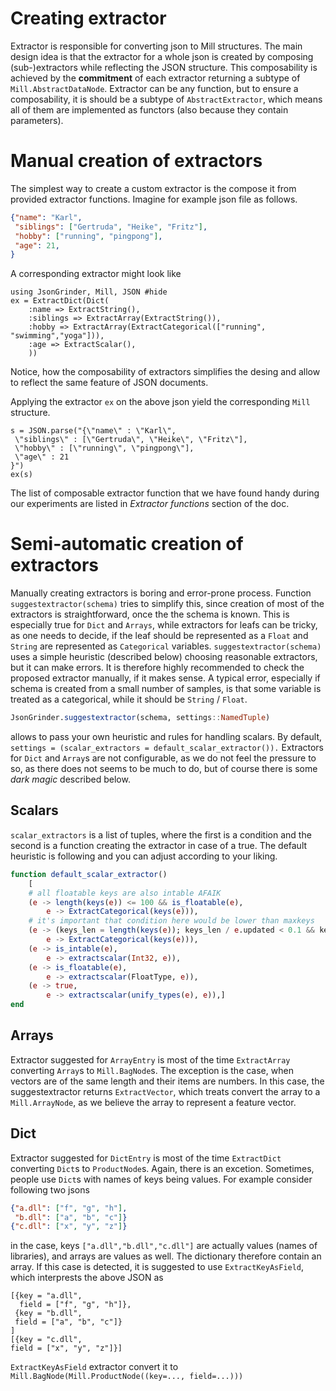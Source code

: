 # Creating extractor

Extractor is responsible for converting json to Mill structures. The main design idea is that the extractor for a whole json is created by composing (sub-)extractors while reflecting the JSON structure. This composability is achieved by the **commitment** of each extractor returning a subtype of `Mill.AbstractDataNode`. Extractor can be any function, but to ensure a composability, it is should be a subtype of `AbstractExtractor`, which means all of them are implemented as functors (also because they contain parameters).

# Manual creation of extractors
The simplest way to create a custom extractor is the compose it from provided extractor functions. Imagine for example json file as follows.
```json
{"name": "Karl",
 "siblings": ["Gertruda", "Heike", "Fritz"],
 "hobby": ["running", "pingpong"],
 "age": 21,
}
```

A corresponding extractor might look like

```@example 1
using JsonGrinder, Mill, JSON #hide
ex = ExtractDict(Dict(
	:name => ExtractString(),
	:siblings => ExtractArray(ExtractString()),
	:hobby => ExtractArray(ExtractCategorical(["running", "swimming","yoga"])),
	:age => ExtractScalar(),
	))
```
Notice, how the composability of extractors simplifies the desing and allow to reflect the same feature of JSON documents.

Applying the extractor `ex` on the above json yield the corresponding `Mill` structure.

```@example 1
s = JSON.parse("{\"name\" : \"Karl\",
 \"siblings\" : [\"Gertruda\", \"Heike\", \"Fritz\"],
 \"hobby\" : [\"running\", \"pingpong\"],
 \"age\" : 21
}")
ex(s)
```


The list of composable extractor function that we have found handy during our experiments are listed in *Extractor functions* section of the doc.

# Semi-automatic creation of extractors
Manually creating extractors is boring and error-prone process. Function `suggestextractor(schema)` tries to simplify this, since creation of most of the extractors is straightforward, once the the schema is known. This is especially true for `Dict` and `Arrays`, while extractors for leafs can be tricky, as one needs to decide, if the leaf should be represented as a  `Float` and `String` are represented as `Categorical` variables. `suggestextractor(schema)` uses a simple heuristic (described below) choosing reasonable extractors, but it can make errors. It is therefore highly recommended to check the proposed extractor manually, if it makes sense. A typical error, especially if schema is created from a small number of samples, is that some variable is treated as a categorical, while it should be `String` / `Float`.

```julia
JsonGrinder.suggestextractor(schema, settings::NamedTuple)
```

allows to pass your own heuristic and rules for handling scalars. By default,
`settings = (scalar_extractors = default_scalar_extractor()).`
Extractors for `Dict` and `Array`s are not configurable, as we do not feel the pressure to so, as there does not seems to be much to do, but of course there is some *dark magic* described below.

## Scalars

`scalar_extractors` is a list of tuples, where the first is a condition and the second is a function creating the extractor in case of a true. The default heuristic is following and
you can adjust according to your liking.
```julia
function default_scalar_extractor()
	[
	# all floatable keys are also intable AFAIK
	(e -> length(keys(e)) <= 100 && is_floatable(e),
		e -> ExtractCategorical(keys(e))),
	# it's important that condition here would be lower than maxkeys
	(e -> (keys_len = length(keys(e)); keys_len / e.updated < 0.1 && keys_len < 10000),
		e -> ExtractCategorical(keys(e))),
	(e -> is_intable(e),
		e -> extractscalar(Int32, e)),
	(e -> is_floatable(e),
	 	e -> extractscalar(FloatType, e)),
	(e -> true,
		e -> extractscalar(unify_types(e), e)),]
end
```

## Arrays
Extractor suggested for `ArrayEntry` is most of the time `ExtractArray` converting `Array`s to `Mill.BagNode`s. The exception is the case, when vectors are of the same length and their items are numbers. In this case, the suggestextractor returns `ExtractVector`, which treats convert the array to a `Mill.ArrayNode`, as we believe the array to represent a feature vector.

## Dict
Extractor suggested for `DictEntry` is most of the time `ExtractDict` converting `Dict`s to `ProductNode`s. Again, there is an excetion. Sometimes, people use `Dict`s with names of keys being values.
For example consider following two jsons
```json
{"a.dll": ["f", "g", "h"],
 "b.dll": ["a", "b", "c"]}
{"c.dll": ["x", "y", "z"]}
```
in the case, keys `["a.dll","b.dll","c.dll"]` are actually values (names of libraries), and arrays are values as well. The dictionary therefore contain an array. If this case is detected, it is suggested to use `ExtractKeyAsField`, which interprests the above JSON as
```
[{key = "a.dll",
  field = ["f", "g", "h"]},
 {key = "b.dll",
 field = ["a", "b", "c"]}
]
[{key = "c.dll",
field = ["x", "y", "z"]}]
```
`ExtractKeyAsField` extractor convert it to `Mill.BagNode(Mill.ProductNode((key=..., field=...)))`
